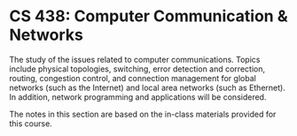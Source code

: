 # CS 438: Computer Communication & Networks

The study of the issues related to computer communications. Topics include physical topologies, switching, error detection and correction, routing, congestion control, and connection management for global networks (such as the Internet) and local area networks (such as Ethernet). In addition, network programming and applications will be considered.

The notes in this section are based on the in-class materials provided for this course.
